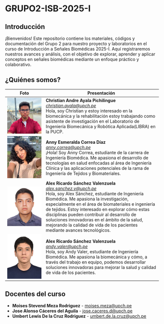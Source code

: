 # GRUPO2-ISB-2025-I

## Introducción
¡Bienvenidos! Este repositorio contiene los materiales, códigos y documentación del Grupo 2 para nuestro proyecto y laboratorios en el curso de Introducción a Señales Biomédicas 2025-I. Aquí registraremos nuestros avances y análisis, con el objetivo de explorar, aprender y aplicar conceptos en señales biomédicas mediante un enfoque práctico y colaborativo.

## ¿Quiénes somos?
| Foto | Presentación | 
|----------|----------|
| ![Christian Andre Ayala Pichilingue](fotos/ayala.jpeg)     | **Christian Andre Ayala Pichilingue** <br>*christian.ayala@upch.pe* <br>Hola, soy Christian y estoy interesado en la biomecánica y la rehabilitación estoy trabajando como asistente de investigación en el Laboratorio de Ingeniería Biomecánica y Robótica Aplicada(LIBRA) en la PUCP.  |
| ![Anny Esmeralda Correa Díaz](fotos/Anny.jpeg)     | **Anny Esmeralda Correa Díaz** <br>*anny.correa@upch.pe* <br>¡Hola! Soy Anny Correa, estudiante de la carrera de Ingeniería Biomédica. Me apasiona el desarrollo de tecnologías en salud enfocadas al área de Ingeniería Clínica y las aplicaciones potenciales de la rama de Ingeniería de Tejidos y Biomateriales.  |
| ![Alex Ricardo Sánchez Valenzuela](fotos/Alex_S.jpg)     | **Alex Ricardo Sánchez Valenzuela** <br>*alex.sanchez.v@upch.pe* <br>Hola, soy Alex Sánchez, estudiante de Ingeniería Biomédica. Me apasiona la investigación, especialmente en el área de biomateriales e ingeniería de tejidos. Estoy interesado en explorar cómo estas disciplinas pueden contribuir al desarrollo de soluciones innovadoras en el ámbito de la salud, mejorando la calidad de vida de los pacientes mediante avances tecnológicos. |
| ![Andy Jesus Valer Granda](fotos/Andy.jpg)     | **Alex Ricardo Sánchez Valenzuela** <br>*andy.valer@upch.pe* <br>Hola, soy Andy Valer, estudiante de Ingeniería Biomédica. Me apasiona la biomecánica y cómo, a través del trabajo en equipo, podemos desarrollar soluciones innovadoras para mejorar la salud y calidad de vida de los pacientes. |

## Docentes del curso
- **Moises Stevend Meza Rodriguez** - moises.meza@upch.pe
- **Jose Alonso Cáceres del Aguila** - jose.caceres.d@upch.pe
- **Umbert Lewis De la Cruz Rodriguez** - umbert.de.la.cruz@upch.pe
